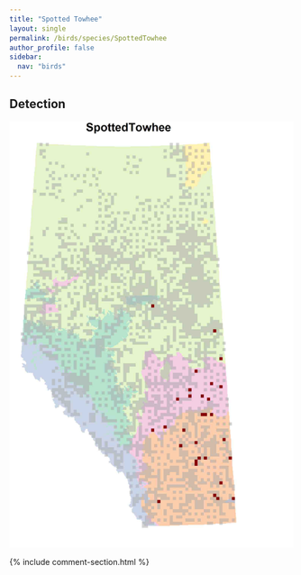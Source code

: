 ```yaml
---
title: "Spotted Towhee"
layout: single
permalink: /birds/species/SpottedTowhee
author_profile: false
sidebar:
  nav: "birds"
---
```


<h2>Detection</h2>

![](/assets/images/birds/SpottedTowhee/det.jpg)

{% include comment-section.html %}

